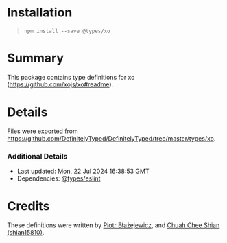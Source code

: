 # Installation
> `npm install --save @types/xo`

# Summary
This package contains type definitions for xo (https://github.com/xojs/xo#readme).

# Details
Files were exported from https://github.com/DefinitelyTyped/DefinitelyTyped/tree/master/types/xo.

### Additional Details
 * Last updated: Mon, 22 Jul 2024 16:38:53 GMT
 * Dependencies: [@types/eslint](https://npmjs.com/package/@types/eslint)

# Credits
These definitions were written by [Piotr Błażejewicz](https://github.com/peterblazejewicz), and [Chuah Chee Shian (shian15810)](https://github.com/shian15810).
